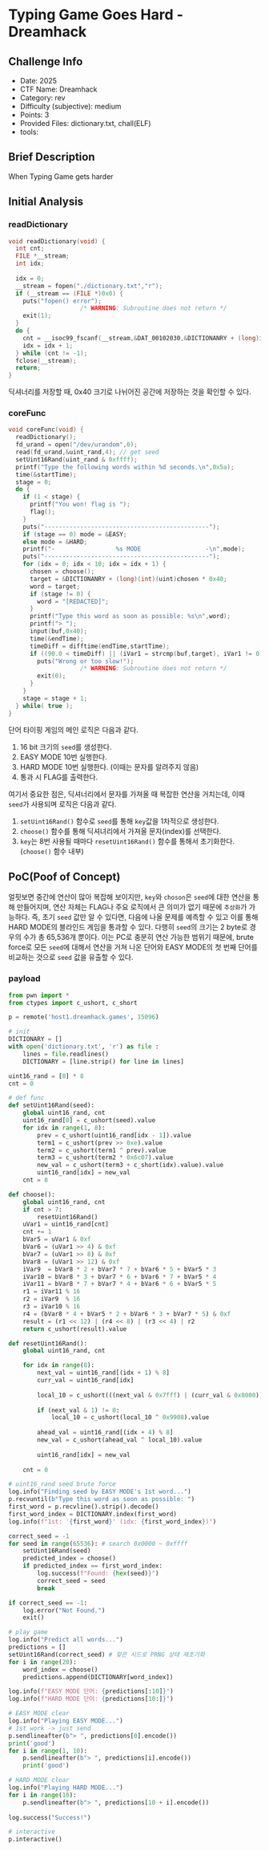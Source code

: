 # Typing Game Goes Hard - Dreamhack
## Challenge Info
- Date: 2025
- CTF Name: Dreamhack
- Category: rev
- Difficulty (subjective): medium
- Points: 3
- Provided Files: dictionary.txt, chall(ELF)
- tools:
## Brief Description
When Typing Game gets harder
## Initial Analysis
### readDictionary
``` c
void readDictionary(void) {
  int cnt;
  FILE *__stream;
  int idx;
  
  idx = 0;
  __stream = fopen("./dictionary.txt","r");
  if (__stream == (FILE *)0x0) {
    puts("fopen() error");
                    /* WARNING: Subroutine does not return */
    exit(1);
  }
  do {
    cnt = __isoc99_fscanf(__stream,&DAT_00102030,&DICTIONANRY + (long)idx * 0x40);
    idx = idx + 1;
  } while (cnt != -1);
  fclose(__stream);
  return;
}
```
딕셔너리를 저장할 때, 0x40 크기로 나뉘어진 공간에 저장하는 것을 확인할 수 있다.  
### coreFunc
``` c
void coreFunc(void) {
  readDictionary();
  fd_urand = open("/dev/urandom",0);
  read(fd_urand,&uint_rand,4); // get seed
  setUint16Rand(uint_rand & 0xffff);
  printf("Type the following words within %d seconds.\n",0x5a);
  time(&startTime);
  stage = 0;
  do {
    if (1 < stage) {
      printf("You won! flag is ");
      flag();
    }
    puts("----------------------------------------------");
    if (stage == 0) mode = &EASY;
    else mode = &HARD;
    printf("-                 %s MODE                  -\n",mode);
    puts("----------------------------------------------");
    for (idx = 0; idx < 10; idx = idx + 1) {
      chosen = choose();
      target = &DICTIONANRY + (long)(int)(uint)chosen * 0x40;
      word = target;
      if (stage != 0) {
        word = "[REDACTED]";
      }
      printf("Type this word as soon as possible: %s\n",word);
      printf("> ");
      input(buf,0x40);
      time(&endTime);
      timeDiff = difftime(endTime,startTime);
      if ((90.0 < timeDiff) || (iVar1 = strcmp(buf,target), iVar1 != 0)) {
        puts("Wrong or too slow!");
                    /* WARNING: Subroutine does not return */
        exit(0);
      }
    }
    stage = stage + 1;
  } while( true );
}
```
단어 타이핑 게임의 메인 로직은 다음과 같다.  
1. 16 bit 크기의 `seed`를 생성한다.
2. EASY MODE 10번 실행한다.
3. HARD MODE 10번 실행한다. (이때는 문자를 알려주지 않음)
4. 통과 시 FLAG를 출력한다.  

여기서 중요한 점은, 딕셔너리에서 문자를 가져올 때 복잡한 연산을 거치는데, 이때 `seed`가 사용되며 로직은 다음과 같다.  
1. `setUint16Rand()` 함수로 `seed`를 통해 `key`값을 1차적으로 생성한다.
2. `choose()` 함수를 통해 딕셔녀리에서 가져올 문자(index)를 선택한다.
3. `key`는 8번 사용될 때마다 `resetUint16Rand()` 함수를 통해서 초기화한다. (`choose()` 함수 내부)
## PoC(Poof of Concept)
얼핏보면 중간에 연산이 많아 복잡해 보이지만, `key`와 `choson`은 `seed`에 대한 연산을 통해 만들어지며, 연산 자체는 FLAG나 주요 로직에서 큰 의미가 없기 때문에 `추상화`가 가능하다. 즉, 초기 `seed` 값만 알 수 있다면, 다음에 나올 문제를 예측할 수 있고 이를 통해 HARD MODE의 블라인드 게임을 통과할 수 있다. 다행히 `seed`의 크기는 2 byte로 경우의 수가 총 65,536개 뿐이다. 이는 PC로 충분히 연산 가능한 범위기 때문에, brute force로 모든 `seed`에 대해서 연산을 거쳐 나온 단어와 EASY MODE의 첫 번째 단어를 비교하는 것으로 `seed` 값을 유출할 수 있다.  
### payload
``` python
from pwn import *
from ctypes import c_ushort, c_short

p = remote('host1.dreamhack.games', 15096)

# init
DICTIONARY = []
with open('dictionary.txt', 'r') as file :
    lines = file.readlines()
    DICTIONARY = [line.strip() for line in lines]

uint16_rand = [0] * 8
cnt = 0

# def func
def setUint16Rand(seed):
    global uint16_rand, cnt
    uint16_rand[0] = c_ushort(seed).value
    for idx in range(1, 8):
        prev = c_ushort(uint16_rand[idx - 1]).value
        term1 = c_ushort(prev >> 0xe).value
        term2 = c_ushort(term1 ^ prev).value
        term3 = c_ushort(term2 * 0x6c07).value
        new_val = c_ushort(term3 + c_short(idx).value).value
        uint16_rand[idx] = new_val
    cnt = 8

def choose():
    global uint16_rand, cnt
    if cnt > 7:
        resetUint16Rand()
    uVar1 = uint16_rand[cnt]
    cnt += 1
    bVar5 = uVar1 & 0xf
    bVar6 = (uVar1 >> 4) & 0xf
    bVar7 = (uVar1 >> 8) & 0xf
    bVar8 = (uVar1 >> 12) & 0xf
    iVar9  = bVar8 * 2 + bVar7 * 7 + bVar6 * 5 + bVar5 * 3
    iVar10 = bVar8 * 3 + bVar7 * 6 + bVar6 * 7 + bVar5 * 4
    iVar11 = bVar8 * 7 + bVar7 * 4 + bVar6 * 6 + bVar5 * 5
    r1 = iVar11 % 16
    r2 = iVar9  % 16
    r3 = iVar10 % 16
    r4 = (bVar8 * 4 + bVar5 * 2 + bVar6 * 3 + bVar7 * 5) & 0xf
    result = (r1 << 12) | (r4 << 8) | (r3 << 4) | r2
    return c_ushort(result).value

def resetUint16Rand():
    global uint16_rand, cnt

    for idx in range(8):
        next_val = uint16_rand[(idx + 1) % 8]
        curr_val = uint16_rand[idx]
        
        local_10 = c_ushort(((next_val & 0x7fff) | (curr_val & 0x8000)) >> 1).value
        
        if (next_val & 1) != 0:
            local_10 = c_ushort(local_10 ^ 0x9908).value
            
        ahead_val = uint16_rand[(idx + 4) % 8]
        new_val = c_ushort(ahead_val ^ local_10).value
        
        uint16_rand[idx] = new_val
        
    cnt = 0

# uint16_rand seed brute force
log.info("Finding seed by EASY MODE's 1st word...")
p.recvuntil(b"Type this word as soon as possible: ")
first_word = p.recvline().strip().decode()
first_word_index = DICTIONARY.index(first_word)
log.info(f"1st: '{first_word}' (idx: {first_word_index})")

correct_seed = -1
for seed in range(65536): # search 0x0000 ~ 0xffff 
    setUint16Rand(seed)
    predicted_index = choose()
    if predicted_index == first_word_index:
        log.success(f"Found: {hex(seed)}")
        correct_seed = seed
        break

if correct_seed == -1:
    log.error("Not Found.")
    exit()

# play game
log.info("Predict all words...")
predictions = []
setUint16Rand(correct_seed) # 찾은 시드로 PRNG 상태 재초기화
for i in range(20):
    word_index = choose()
    predictions.append(DICTIONARY[word_index])

log.info(f"EASY MODE 단어: {predictions[:10]}")
log.info(f"HARD MODE 단어: {predictions[10:]}")

# EASY MODE clear
log.info("Playing EASY MODE...")
# 1st work -> just send
p.sendlineafter(b"> ", predictions[0].encode())
print('good')
for i in range(1, 10):
    p.sendlineafter(b"> ", predictions[i].encode())
    print('good')

# HARD MODE clear
log.info("Playing HARD MODE...")
for i in range(10):
    p.sendlineafter(b"> ", predictions[10 + i].encode())
    
log.success("Success!")

# interactive
p.interactive()
```